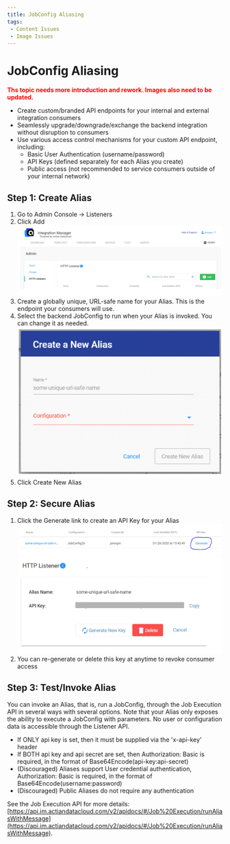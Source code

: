 ```yaml
---
title: JobConfig Aliasing
tags:
 - Content Issues
 - Image Issues
---
```

# JobConfig Aliasing

**<font color="red">Ths topic needs more introduction and rework. Images also need to be updated.</font>**

* Create custom/branded API endpoints for your internal and external integration consumers
* Seamlessly upgrade/downgrade/exchange the backend integration without disruption to consumers
* Use various access control mechanisms for your custom API endpoint, including:
    * Basic User Authentication (username/password)
	* API Keys (defined separately for each Alias you create)
	* Public access (not recommended to service consumers outside of your internal network)

## Step 1: Create Alias

1. Go to Admin Console -> Listeners
2. Click Add<br/> 
![](/img/JobConfig-Aliasing-1.png)
3. Create a globally unique, URL-safe name for your Alias. This is the endpoint your consumers will use.
4. Select the backend JobConfig to run when your Alias is invoked. You can change it as needed.<br/>
 ![](/img/JobConfig-Aliasing-2.png)
5. Click Create New Alias

## Step 2: Secure Alias

1. Click the Generate link to create an API Key for your Alias<br/>
 ![](/img/JobConfig-Aliasing-3.png)
 ![](/img/JobConfig-Aliasing-4.png)
2. You can re-generate or delete this key at anytime to revoke consumer access

## Step 3: Test/Invoke Alias

You can invoke an Alias, that is, run a JobConfig, through the Job Execution API in several ways with several options. Note that your Alias only exposes the ability to execute a JobConfig with parameters. No user or configuration data is accessible through the Listener API.

* If ONLY api key is set, then it must be supplied via the 'x-api-key' header
* If BOTH api key and api secret are set, then Authorization: Basic is required, in the format of Base64Encode(api-key:api-secret)
* (Discouraged) Aliases support User credential authentication, Authorization: Basic is required, in the format of Base64Encode(username:password)
* (Discouraged) Public Aliases do not require any authentication

See the Job Execution API for more details: [https://api.im.actiandatacloud.com/v2/apidocs/#/Job%20Execution/runAliasWithMessage](https://api.im.actiandatacloud.com/v2/apidocs/#/Job%20Execution/runAliasWithMessage).